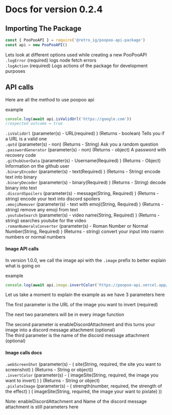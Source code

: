 # Docs for version 0.2.4

## Importing The Package

```js
const { PooPooAPI } = require('@retro_ig/poopoo-api-package')
const api = new PooPooAPI()
```
Lets look at different options used while creating a new PooPooAPI  
`.logError` (required) logs node fetch errors  
`.logAction` (required) Logs actions of the package for development purposes  

## API calls

Here are all the method to use poopoo api

example

```js
console.log(await api.isValidUrl('https://google.com'))
//expected outcome = true
```

`.isValidUrl` (parameter(s) - URL(required) ) (Returns - boolean) Tells you if a URL is a valid one  
`.qotd` (parameter(s) - non) (Returns - String) Ask you a random question  
`.passwordGenerator` (parameter(s) - non) (Returns - object) A password with recovery code  
`.githubUserData` (parameter(s) - Username(Required) ) (Returns - Object) Information on the github user  
`.binaryEncoder` (parameter(s) - text(Required) ) (Returns - String) encode text into binary  
`.binaryDecoder` (parameter(s) - binary(Required) ) (Returns - String) decode binary into text  
`.discordSpoilers` (parameter(s) - message(String, Required) ) (Returns - string) encode your text into discord spoilers  
`.emojiRemover` (parameter(s) - text with emoji(String, Required) ) (Returns - string) remove any emoji from text  
`.youtubeSearch` (parameter(s) - video name(String, Required) ) (Returns - string) searches youtube for the video  
`.romanNumeralsConverter` (parameter(s) - Roman Number or Normal Number(String, Required) ) (Returns - string) convert your input into roamn numbers or normal numbers

#### Image API calls

In version 1.0.0, we call the image api with the `.image` prefix to better explain what is going on

example

```js
console.log(await api.image.invertColor('https://poopoo-api.vercel.app/images/example.png', true, 'poopoo inverted.png'))
```

Let us take a moment to explain the example as we have 3 parameters here  

The first parameter is the URL of the image you want to invert (required)

The next two parameters will be in every image function

The second parameter is enableDiscordAttachment and this turns your image into a discord message attachment (optional)  
The third parameter is the name of the discord message attachment (optional)

#### Image calls docs

`.webScreenShot` (parameter(s) - ( site(String, required, the site you want to screenshot) )  (Returns - String or object))  
`.invertColor` (parameter(s) - ( imageSite(String, required, the image you want to invert) ) ) (Returns - String or object)  
`.pixlateImage` (parameter(s) - ( strength(number, required, the strength of the effect) ) ( imageSite(String, required, the image your want to pixlate) ))

Note: enableDiscordAttachment and Name of the discord message attachment is still parameters here